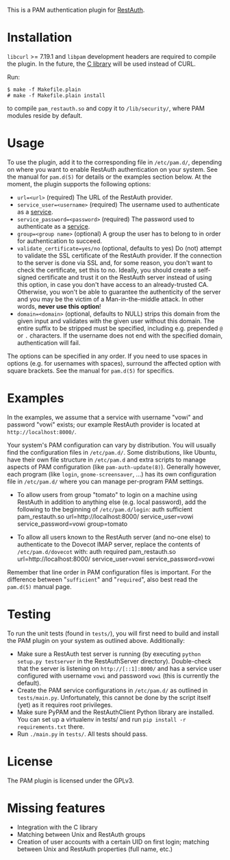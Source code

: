 This is a PAM authentication plugin for [RestAuth](https://restauth.net).

# Installation

`libcurl` >= 7.19.1 and `libpam` development headers are required to compile the plugin. In the future, the [C library](https://git.fsinf.at/restauth/c-library) will be used instead of CURL.

Run:

    $ make -f Makefile.plain
    # make -f Makefile.plain install

to compile `pam_restauth.so` and copy it to `/lib/security/`, where PAM modules reside by default.

# Usage

To use the plugin, add it to the corresponding file in `/etc/pam.d/`, depending on where you want to enable RestAuth authentication on your system. See the manual for `pam.d(5)` for details or the examples section below.
At the moment, the plugin supports the following options:

* `url=<url>` (required) The URL of the RestAuth provider.
* `service_user=<username>` (required) The username used to authenticate as a [service](https://restauth.net/wiki/Specification/0.6#Service_authentication).
* `service_password=<password>` (required) The password used to authenticate as a [service](https://restauth.net/wiki/Specification/0.6#Service_authentication).
* `group=<group name>` (optional) A group the user has to belong to in order for authentication to succeed.
* `validate_certificate=yes/no` (optional, defaults to yes) Do (not) attempt to validate the SSL certificate of the RestAuth provider. If the connection to the server is done via SSL and, for some reason, you don't want to check the certificate, set this to no. Ideally, you should create a self-signed certificate and trust it on the RestAuth server instead of using this option, in case you don't have access to an already-trusted CA. Otherwise, you won't be able to guarantee the authenticity of the server and you may be the victim of a Man-in-the-middle attack. In other words, **never use this option**!
* `domain=<domain>` (optional, defaults to NULL) strips this domain from the given input and validates with the given user without this domain. The entire suffix to be stripped must be specified, including e.g. prepended `@` or `.` characters. If the username does not end with the specified domain, authentication will fail.

The options can be specified in any order. If you need to use spaces in options (e.g. for usernames with spaces), surround the affected option with square brackets. See the manual for `pam.d(5)` for specifics.

# Examples

In the examples, we assume that a service with username "vowi" and password "vowi" exists; our example RestAuth provider is located at `http://localhost:8000/`.

Your system's PAM configuration can vary by distribution. You will usually find the configuration files in `/etc/pam.d/`. Some distributions, like Ubuntu, have their own file structure in `/etc/pam.d` and extra scripts to manage aspects of PAM configuration (like `pam-auth-update(8)`). Generally however, each program (like `login`, `gnome-screensaver`, ...) has its own configuration file in `/etc/pam.d/` where you can manage per-program PAM settings.

* To allow users from group "tomato" to login on a machine using RestAuth in addition to anything else (e.g. local password), add the following to the beginning of `/etc/pam.d/login`:
        auth sufficient pam_restauth.so url=http://localhost:8000/ service_user=vowi service_password=vowi group=tomato

* To allow all users known to the RestAuth server (and no-one else) to authenticate to the Dovecot IMAP server, replace the contents of `/etc/pam.d/dovecot` with:
        auth required pam_restauth.so url=http://localhost:8000/ service_user=vowi service_password=vowi

Remember that line order in PAM configuration files is important. For the difference between "`sufficient`" and "`required`", also best read the `pam.d(5)` manual page.

# Testing

To run the unit tests (found in `tests/`), you will first need to build and install the PAM plugin on your system as outlined above. Additionally:
* Make sure a RestAuth test server is running (by executing `python setup.py testserver` in the RestAuthServer directory). Double-check that the server is listening on `http://[::1]:8000/` and has a service user configured with username `vowi` and password `vowi` (this is currently the default).
* Create the PAM service configurations in `/etc/pam.d/` as outlined in `tests/main.py`. Unfortunately, this cannot be done by the script itself (yet) as it requires root privileges.
* Make sure PyPAM and the RestAuthClient Python library are installed. You can set up a virtualenv in tests/ and run `pip install -r requirements.txt` there.
* Run `./main.py` in `tests/`. All tests should pass.

# License

The PAM plugin is licensed under the GPLv3.

# Missing features

* Integration with the C library
* Matching between Unix and RestAuth groups
* Creation of user accounts with a certain UID on first login; matching between Unix and RestAuth properties (full name, etc.)


